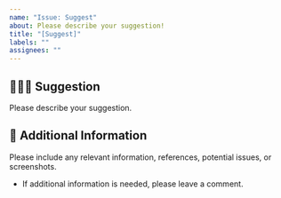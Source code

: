 ```yaml
---
name: "Issue: Suggest"
about: Please describe your suggestion!
title: "[Suggest]"
labels: ""
assignees: ""
---
```


## 🙋🏻‍♂️ Suggestion

Please describe your suggestion.

## 📖 Additional Information

Please include any relevant information, references, potential issues, or screenshots.

- If additional information is needed, please leave a comment.
